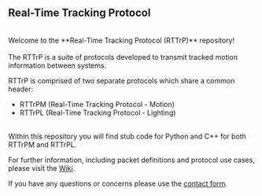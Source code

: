 <h2>Real-Time Tracking Protocol</h2>
<br>
Welcome to the **Real-Time Tracking Protocol (RTTrP)** repository!<br>
<br>
The RTTrP is a suite of protocols developed to transmit tracked motion information between systems.<br>

RTTrP is comprised of two separate protocols which share a common header:<br>

* RTTrPM (Real-Time Tracking Protocol - Motion)
* RTTrPL (Real-Time Tracking Protocol - Lighting)
<br>
Within this repository you will find stub code for Python and C++ for both RTTrPM and RTTrPL.<br>

For further information, including packet definitions and protocol use cases, please visit the [Wiki](https://rttrp.github.io/RTTrP-Wiki/).<br>

If you have any questions or concerns please use the [contact form](https://rttrp.github.io/RTTrP-Wiki/contact.html).
